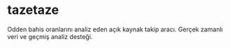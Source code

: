 # tazetaze
Odden bahis oranlarını analiz eden açık kaynak takip aracı. Gerçek zamanlı veri ve geçmiş analiz desteği.
